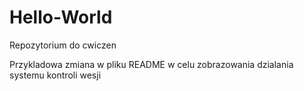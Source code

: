 # Hello-World
Repozytorium do cwiczen

Przykladowa zmiana w pliku README w celu zobrazowania dzialania systemu kontroli wesji
